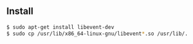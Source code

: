## Install

```sh
$ sudo apt-get install libevent-dev
$ sudo cp /usr/lib/x86_64-linux-gnu/libevent*.so /usr/lib/.
```
